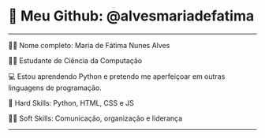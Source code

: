 <h1>📂 Meu Github: @alvesmariadefatima</h1>
<hr>
<p>👩🏻 Nome completo: Maria de Fátima Nunes Alves</p>
<p>👩‍💻 Estudante de Ciência da Computação</p>
<p>💻 Estou aprendendo Python e pretendo me aperfeiçoar em outras linguagens de programação.</p>
<p>📝 Hard Skills: Python, HTML, CSS e JS</p>
<p>🤹‍♀️ Soft Skills: Comunicação, organização e liderança</p>
<hr>
